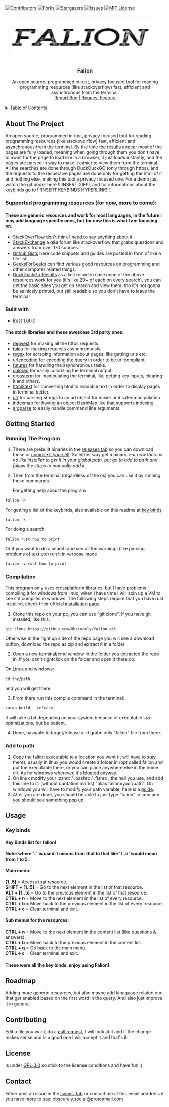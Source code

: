 <div id="top"></div>

[![Contributors][contributors-shield]][contributors-url]
[![Forks][forks-shield]][forks-url]
[![Stargazers][stars-shield]][stars-url]
[![Issues][issues-shield]][issues-url]
[![MIT License][license-shield]][license-url]

<!-- PROJECT LOGO -->
<br />
<div align="center">
  <a href="https://github.com/Obscurely/falion">
    <img src="resources//logo.png" alt="Logo" width="460" height="123">
  </a>

  <h3 align="center">Falion</h3>

  <p align="center">
    An open source, programmed in rust, privacy focused tool for reading programming resources (like stackoverflow) fast,
efficient and asynchronous from the terminal.
    <br />
    <a href="https://github.com/Obscurely/falion/issues">Report Bug</a>
    |
    <a href="https://github.com/Obscurely/falino/issues">Request Feature</a>
  </p>
</div>

<!-- TABLE OF CONTENTS -->
<details>
  <summary>Table of Contents</summary>
  <ol>
    <li>
      <a href="#about-the-project">About The Project</a>
    </li>
    <li>
      <a href="#getting-started">Getting Started</a>
      <ul>
        <li><a href="#running-the-program">Running the Program</a></li>
        <li><a href="#compilation">Compilation</a></li>
        <li><a href="#add-to-path">Add to Path</a></li>
      </ul>
    </li>
    <li>
      <a href="#usage">Usage</a>
      <ul>
        <li><a href="#key-binds">Key Binds</a></li>
      </ul>
    </li>
    <li><a href="#roadmap">Roadmap</a></li>
    <li><a href="#contributing">Contributing</a></li>
    <li><a href="#license">License</a></li>
    <li><a href="#contact">Contact</a></li>
  </ol>
</details>

## About The Project

An open source, programmed in rust, privacy focused tool for reading programming resources (like stackoverflow) fast,
efficient and asynchronous from the terminal. By the time the results appear most of the pages are 
fully loaded, meaning when going through them you don't have to await for the page to load like in a browser, it just loads instantly, and the pages are parsed in way to make it easier to view them from the terminal. All the searches are done through DuckDuckGO (only through https), and the requests to the respective pages are done only for getting the html of it and nothing else, making this tool a privacy focused one. For a demo just watch the gif under here !!!INSERT GIF!!!, and for informations about the keybinds go to !!!INSERT KEYBINDS HYPERLINK!!!.

### Supported programming resources (for now, more to come):
#### These are generic resources and work for most languages, in the future i may add language specific ones, but for now this is what I am focusing on.
- [StackOverFlow](https://stackoverflow.com/) don't think I need to say anything about it.
- [StackExchange](https://stackexchange.com/) a q&a forum like stackoverflow that grabs questions and answers from over 170 sources.
- [Github Gists](https://gist.github.com/) here code snippets and guides are posted in form of like a file list.
- [GeeksForGeeks](https://www.geeksforgeeks.org/) can find various good resources on programming and other computer related things.
- [DuckDuckGo Results](https://duckduckgo.com/) as a last resort in case none of the above resources work for you (it's like 20+ of each on every search), you can get the basic sites you get on search and view them, tho it's not gonna be as nicely printed, but still readable so you don't have to leave the terminal

### Built with

- [Rust 1.60.0](https://www.rust-lang.org/)

#### The stock libraries and these awesome 3rd party ones:
- [reqwest](https://lib.rs/crates/reqwest) for making all the https requests.
- [tokio](https://lib.rs/crates/tokio) for making requests asynchronously.
- [regex](https://lib.rs/crates/regex) for scraping information about pages, like getting urls etc.
- [urlencoding](https://lib.rs/crates/urlencoding) for encoding the query in order to be url compliant.
- [futures](https://lib.rs/crates/futures) for handling the asynchronous tasks.
- [colored](https://lib.rs/crates/colored) for easily colorizing the terminal output.
- [crossterm](https://lib.rs/crates/crossterm) for manipulating the terminal, like getting key inputs, clearing it and others.
- [html2text](https://lib.rs/crates/html2text) for converting html to readable text in order to display pages in terminal better.
- [url](https://lib.rs/crates/url) for parsing strings to an url object for easier and safer manipulation.
- [indexmap](https://lib.rs/crates/indexmap) for having an object HashMap like that supports indexing.
- [argparse](https://lib.rs/crates/argparse) to easily handle command line arguments.

## Getting Started

### Running The Program

1. There are prebuilt binaries in the [releases tab](https://github.com/Obscurely/falion/releases) so you can download those or [compile it yourself](#compilation). So either way get a binary.
*For now there is no like installer to get it in your global path, but go to [add to path](#add-to-path) and follow the steps to manually add it.*

2. Then from the terminal (regardless of the os) you can use it by running these commands. <div></div>
For getting help about the program
```
falion -h
```
For getting a list of the keybinds, also available on this readme at [key binds](#key-binds)
```
falion -k
```
For doing a search
```
falion rust how to print
```
Or if you want to do a search and see all the warnings (like parsing problems of text etc) run it in verbose mode
```
falion -v rust how to print
```

### Compilation

This program only uses crossplatform libraries, but I have problems compiling it for windows from linux, when I have time I will spin up a VM to see if it compiles in windows. The following steps require that you have rust installed, check their official [installation page](https://www.rust-lang.org/tools/install).

1.  Clone this repo on your pc, you can use "git clone", if you have git installed, like this:

```
git clone https://github.com/Obscurely/falion.git
```

Otherwise in the right up side of the repo page you will see a download button, download the repo as zip and extract it in a folder

2.  Open a new terminal/cmd window in the folder you extracted the repo in, if you can't rightclick on the folder and open it there do: 

On Linux and windows:
```
cd the/path
```
and you will get there.

3.  From there run this compile command in the terminal:
```
cargo build --release
```
It will take a bit depending on your system because of executable size optimizations, but be patient.

4. Done, navigate to target/release and grabe only "falion" file from there.

### Add to path
1. Copy the falion executable to a location you want (it will have to stay there), usually in linux you would create a folder in /opt called falion and put the executable there, or you can place anywhere else in the home dir. As for windows wherever, it's bloated anyway.
2. On linux modify your .zshrc / .bashrc / .fishrc , the hell you use, and add this line to it: (without quotation marks) "alias falion=your/path". On windows you will have to modify your path variable, here is a [guide](https://www.computerhope.com/issues/ch000549.htm).
4. After you are done, you should be able to just type "falion" in cmd and you should see something pop up.

## Usage

### Key binds

#### Key Binds list for falion!
**Note: where '..' is used it means from that to that like '1..5' would mean from 1 to 5.**

#### Main menu:
**[1..5]**         = Access that resource.<br />
**SHIFT + [1..5]** = Go to the next element in the list of that resource.<br />
**ALT + [1..5]**   = Go to the previous element in the list of that resource.<br />
**CTRL + n**       = Move to the next element in the list of every resource.<br />
**CTRL + b**       = Move back to the previous element in the list of every resource.<br />
**CTRL + c**       = Clear terminal and exit.<br />

#### Sub menus for the resources:
**CTRL + n**       = Move to the next element in the content list (like questions & answers).<br />
**CTRL + b**       = Move back to the previous element in the content list.<br />
**CTRL + q**       = Go back to the main menu.<br />
**CTRL + c**       = Clear terminal and exit.<br />

#### These were all the key binds, enjoy using Falion!

## Roadmap

Adding more generic resources, but also maybe add lanaguage related one that get enabled based on the first word in the query. And also just improve it in general.

## Contributing

Edit a file you want, do a [pull request](https://docs.github.com/en/pull-requests/collaborating-with-pull-requests/proposing-changes-to-your-work-with-pull-requests/creating-a-pull-request), I will look at it and if the change makes sense and is a good one I will accept it and that's it.

## License

Is under [GPL-3.0](https://www.gnu.org/licenses/gpl-3.0.html) so stick to the license conditions and have fun :)

## Contact

Either post an issue in the [Issues Tab](https://github.com/Obscurely/falion/issues) or contact me at this email adddress if you have more to say: obscurely.social@protonmail.com

<!-- MARKDOWN LINKS & IMAGES -->
<!-- https://www.markdownguide.org/basic-syntax/#reference-style-links -->

[contributors-shield]: https://img.shields.io/github/contributors/Obscurely/falion.svg?style=for-the-badge
[contributors-url]: https://github.com/Obscurely/falion/graphs/contributors
[forks-shield]: https://img.shields.io/github/forks/Obscurely/falion.svg?style=for-the-badge
[forks-url]: https://github.com/Obscurely/falion/network/members
[stars-shield]: https://img.shields.io/github/stars/Obscurely/falion.svg?style=for-the-badge
[stars-url]: https://github.com/Obscurely/falion/stargazers
[issues-shield]: https://img.shields.io/github/issues/Obscurely/falion.svg?style=for-the-badge
[issues-url]: https://github.com/Obscurely/falion/issues
[license-shield]: https://img.shields.io/github/license/Obscurely/falion.svg?style=for-the-badge
[license-url]: https://github.com/Obscurely/falion/blob/master/LICENSE
